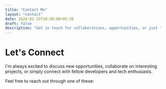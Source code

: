 ```yaml
---
title: "Contact Me"
layout: "contact"
date: 2024-01-15T10:30:00+05:30
draft: false
description: "Get in touch for collaborations, opportunities, or just to say hello"
---
```


# Let's Connect


I'm always excited to discuss new opportunities, collaborate on interesting projects, or simply connect with fellow developers and tech enthusiasts.


Feel free to reach out through one of these: 
